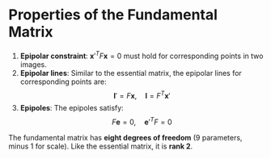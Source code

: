 # Properties of the Fundamental Matrix

1. **Epipolar constraint**: $\mathbf{x}'^T F \mathbf{x} = 0$ must hold for corresponding points in two images.
2. **Epipolar lines**: Similar to the essential matrix, the epipolar lines for corresponding points are:
   $$
   \mathbf{l}' = F \mathbf{x}, \quad \mathbf{l} = F^T \mathbf{x}'
   $$
3. **Epipoles**: The epipoles satisfy:
   $$
   F \mathbf{e} = 0, \quad \mathbf{e}'^T F = 0
   $$

The fundamental matrix has **eight degrees of freedom** (9 parameters, minus 1 for scale). Like the essential matrix, it is **rank 2**.
